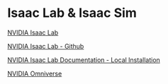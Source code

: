 # Isaac Lab & Isaac Sim

[NVIDIA Isaac Lab](https://developer.nvidia.com/isaac/lab)

[NVIDIA Isaac Lab - Github](https://github.com/isaac-sim/IsaacLab)

[NVIDIA Isaac Lab Documentation - Local Installation](https://isaac-sim.github.io/IsaacLab/main/source/setup/installation/index.html#local-installation)


[NVIDIA Omniverse](https://developer.nvidia.com/omniverse)


